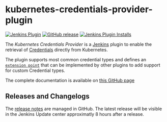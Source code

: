 # kubernetes-credentials-provider-plugin

[![Jenkins Plugin](https://img.shields.io/jenkins/plugin/v/kubernetes-credentials-provider.svg)](https://plugins.jenkins.io/kubernetes-credentials-provider)
[![GitHub release](https://img.shields.io/github/release/jenkinsci/kubernetes-credentials-provider-plugin.svg?label=release)](https://github.com/jenkinsci/kubernetes-credentials-provider-plugin/releases/latest)
[![Jenkins Plugin Installs](https://img.shields.io/jenkins/plugin/i/kubernetes-credentials-provider.svg?color=blue)](https://plugins.jenkins.io/kubernetes-credentials-provider)


The *Kubernetes Credentials Provider* is a [Jenkins](https://jenkins.io) plugin to enable the retrieval of [Credentials](https://plugins.jenkins.io/credentials) directly from Kubernetes.

The plugin supports most common credential types and defines an [`extension point`](https://jenkins.io/doc/developer/extensions/kubernetes-credentials-provider/) that can be implemented by other plugins to add support for custom Credential types. 

The complete documentation is available on [this GitHub page ](https://jenkinsci.github.io/kubernetes-credentials-provider-plugin/)

## Releases and Changelogs

The [release notes](https://github.com/jenkinsci/kubernetes-credentials-provider-plugin/releases) are managed in GitHub. 
The latest release will be visible in the Jenkins Update center approximatly 8 hours after a release.
